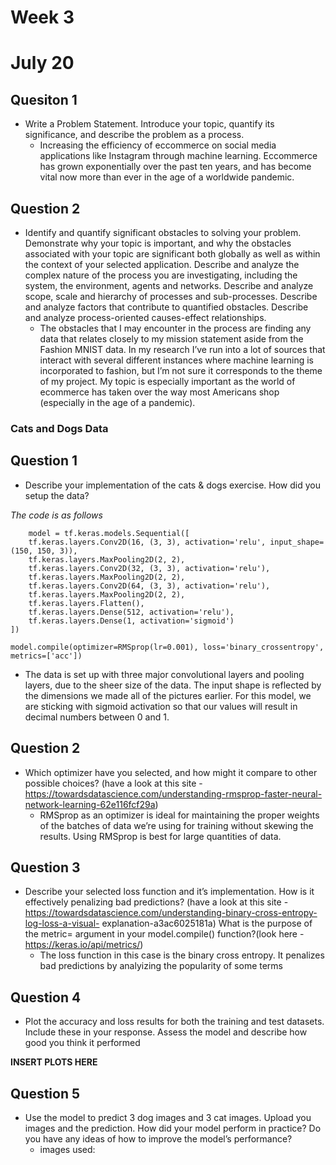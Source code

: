 # Week 3

# July 20

## Quesiton 1
* Write a Problem Statement. Introduce your topic, quantify its significance, and describe the problem as a process.
	* Increasing the efficiency of eccommerce on social media applications like Instagram through machine learning. Eccommerce has grown exponentially over the past ten years, and has become vital now more than ever in the age of a worldwide pandemic. 

## Question 2
* Identify and quantify significant obstacles to solving your problem. Demonstrate why your topic is important, and why the obstacles associated with your topic are significant both globally as well as within the context of your selected application. Describe and analyze the complex nature of the process you are investigating, including the system, the environment, agents and networks. Describe and analyze scope, scale and hierarchy of processes and sub-processes. Describe and analyze factors that contribute to quantified obstacles. Describe and analyze process-oriented causes-effect relationships.
	* The obstacles that I may encounter in the process are finding any data that relates closely to my mission statement aside from the Fashion MNIST data. In my research I’ve run into a lot of sources that interact with several different instances where machine learning is incorporated to fashion, but I’m not sure it corresponds to the theme of my project. My topic is especially important as the world of ecommerce has taken over the way most Americans shop (especially in the age of a pandemic).

### Cats and Dogs Data

## Question 1
* Describe your implementation of the cats & dogs exercise. How did you setup the data?	

_The code is as follows_

		model = tf.keras.models.Sequential([
	    tf.keras.layers.Conv2D(16, (3, 3), activation='relu', input_shape=(150, 150, 3)),
	    tf.keras.layers.MaxPooling2D(2, 2),
	    tf.keras.layers.Conv2D(32, (3, 3), activation='relu'),
	    tf.keras.layers.MaxPooling2D(2, 2),
	    tf.keras.layers.Conv2D(64, (3, 3), activation='relu'),
	    tf.keras.layers.MaxPooling2D(2, 2),
	    tf.keras.layers.Flatten(),
	    tf.keras.layers.Dense(512, activation='relu'),
	    tf.keras.layers.Dense(1, activation='sigmoid')
	])
	
	model.compile(optimizer=RMSprop(lr=0.001), loss='binary_crossentropy', metrics=['acc'])


* The data is set up with three major convolutional layers and pooling layers, due to the sheer size of the data. The input shape is reflected by the dimensions we made all of the pictures earlier. For this model, we are sticking with sigmoid activation so that our values will result in decimal numbers between 0 and 1. 

## Question 2
* Which optimizer have you selected, and how might it compare to other possible choices? (have a look at this site -https://towardsdatascience.com/understanding-rmsprop-faster-neural-network-learning-62e116fcf29a)
	* RMSprop as an optimizer is ideal for maintaining the proper weights of the batches of data we’re using  for training without skewing the results. Using RMSprop is best for large quantities of data.

## Question 3
* Describe your selected loss function and it’s implementation. How is it effectively penalizing bad predictions? (have a look at this site - https://towardsdatascience.com/understanding-binary-cross-entropy-log-loss-a-visual- explanation-a3ac6025181a) What is the purpose of the metric= argument in your model.compile() function?(look here - https://keras.io/api/metrics/)
	* The loss function in this case is the binary cross entropy. It penalizes bad predictions by analyizing the popularity of some terms 

## Question 4
* Plot the accuracy and loss results for both the training and test datasets. Include these in your response. Assess the model and describe how good you think it performed

__INSERT PLOTS HERE__

## Question 5
* Use the model to predict 3 dog images and 3 cat images. Upload you images and the prediction. How did your model perform in practice? Do you have any ideas of how to improve the model’s performance?
	* images used: 

